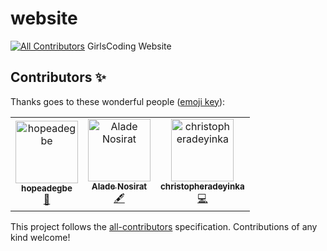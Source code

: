 # website
[![All Contributors](https://img.shields.io/badge/all_contributors-3-orange.svg?style=flat-square)](#contributors)
GirlsCoding Website

## Contributors ✨

Thanks goes to these wonderful people ([emoji key](https://allcontributors.org/docs/en/emoji-key)):

<!-- ALL-CONTRIBUTORS-LIST:START - Do not remove or modify this section -->
<!-- prettier-ignore -->
<table>
  <tr>
    <td align="center"><a href="https://github.com/hopeadegbe"><img src="https://avatars1.githubusercontent.com/u/39594009?v=4" width="100px;" alt="hopeadegbe"/><br /><sub><b>hopeadegbe</b></sub></a><br /><a href="#design-hopeadegbe" title="Design">🎨</a></td>
    <td align="center"><a href="https://github.com/nursetiti"><img src="https://avatars2.githubusercontent.com/u/38245885?v=4" width="100px;" alt="Alade Nosirat"/><br /><sub><b>Alade Nosirat</b></sub></a><br /><a href="#content-nursetiti" title="Content">🖋</a></td>
    <td align="center"><a href="https://github.com/christopheradeyinka"><img src="https://avatars2.githubusercontent.com/u/38246087?v=4" width="100px;" alt="christopheradeyinka"/><br /><sub><b>christopheradeyinka</b></sub></a><br /><a href="https://github.com/Girlscoding-ng/website/commits?author=christopheradeyinka" title="Code">💻</a></td>
  </tr>
</table>

<!-- ALL-CONTRIBUTORS-LIST:END -->

This project follows the [all-contributors](https://github.com/all-contributors/all-contributors) specification. Contributions of any kind welcome!